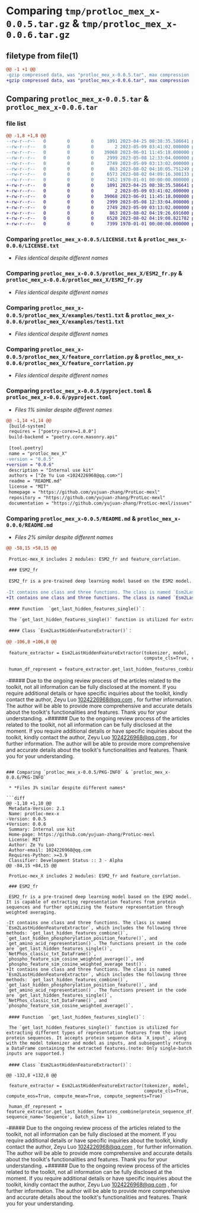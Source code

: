 # Comparing `tmp/protloc_mex_x-0.0.5.tar.gz` & `tmp/protloc_mex_x-0.0.6.tar.gz`

## filetype from file(1)

```diff
@@ -1 +1 @@
-gzip compressed data, was "protloc_mex_x-0.0.5.tar", max compression
+gzip compressed data, was "protloc_mex_x-0.0.6.tar", max compression
```

## Comparing `protloc_mex_x-0.0.5.tar` & `protloc_mex_x-0.0.6.tar`

### file list

```diff
@@ -1,8 +1,8 @@
--rw-r--r--   0        0        0     1091 2023-04-25 08:38:35.586641 protloc_mex_x-0.0.5/LICENSE.txt
--rw-r--r--   0        0        0        2 2023-05-09 03:41:02.000000 protloc_mex_x-0.0.5/protloc_mex_X/__init__.py
--rw-r--r--   0        0        0    39068 2023-06-01 11:45:18.000000 protloc_mex_x-0.0.5/protloc_mex_X/ESM2_fr.py
--rw-r--r--   0        0        0     2999 2023-05-08 12:33:04.000000 protloc_mex_x-0.0.5/protloc_mex_X/examples/test1.txt
--rw-r--r--   0        0        0     2749 2023-05-09 03:13:02.000000 protloc_mex_x-0.0.5/protloc_mex_X/feature_corrlation.py
--rw-r--r--   0        0        0      863 2023-08-02 04:10:05.751249 protloc_mex_x-0.0.5/pyproject.toml
--rw-r--r--   0        0        0     6573 2023-08-02 04:09:16.308133 protloc_mex_x-0.0.5/README.md
--rw-r--r--   0        0        0     7452 1970-01-01 00:00:00.000000 protloc_mex_x-0.0.5/PKG-INFO
+-rw-r--r--   0        0        0     1091 2023-04-25 08:38:35.586641 protloc_mex_x-0.0.6/LICENSE.txt
+-rw-r--r--   0        0        0        2 2023-05-09 03:41:02.000000 protloc_mex_x-0.0.6/protloc_mex_X/__init__.py
+-rw-r--r--   0        0        0    39068 2023-06-01 11:45:18.000000 protloc_mex_x-0.0.6/protloc_mex_X/ESM2_fr.py
+-rw-r--r--   0        0        0     2999 2023-05-08 12:33:04.000000 protloc_mex_x-0.0.6/protloc_mex_X/examples/test1.txt
+-rw-r--r--   0        0        0     2749 2023-05-09 03:13:02.000000 protloc_mex_x-0.0.6/protloc_mex_X/feature_corrlation.py
+-rw-r--r--   0        0        0      863 2023-08-02 04:19:26.691600 protloc_mex_x-0.0.6/pyproject.toml
+-rw-r--r--   0        0        0     6520 2023-08-02 04:19:08.821782 protloc_mex_x-0.0.6/README.md
+-rw-r--r--   0        0        0     7399 1970-01-01 00:00:00.000000 protloc_mex_x-0.0.6/PKG-INFO
```

### Comparing `protloc_mex_x-0.0.5/LICENSE.txt` & `protloc_mex_x-0.0.6/LICENSE.txt`

 * *Files identical despite different names*

### Comparing `protloc_mex_x-0.0.5/protloc_mex_X/ESM2_fr.py` & `protloc_mex_x-0.0.6/protloc_mex_X/ESM2_fr.py`

 * *Files identical despite different names*

### Comparing `protloc_mex_x-0.0.5/protloc_mex_X/examples/test1.txt` & `protloc_mex_x-0.0.6/protloc_mex_X/examples/test1.txt`

 * *Files identical despite different names*

### Comparing `protloc_mex_x-0.0.5/protloc_mex_X/feature_corrlation.py` & `protloc_mex_x-0.0.6/protloc_mex_X/feature_corrlation.py`

 * *Files identical despite different names*

### Comparing `protloc_mex_x-0.0.5/pyproject.toml` & `protloc_mex_x-0.0.6/pyproject.toml`

 * *Files 1% similar despite different names*

```diff
@@ -1,14 +1,14 @@
 [build-system]
 requires = ["poetry-core>=1.0.0"]
 build-backend = "poetry.core.masonry.api"
 
 [tool.poetry]
 name = "protloc_mex_X"
-version = "0.0.5"
+version = "0.0.6"
 description = "Internal use kit"
 authors = ["Ze Yu Luo <1024226968@qq.com>"]
 readme = "README.md"
 license = "MIT"
 homepage = "https://github.com/yujuan-zhang/ProtLoc-mexl"
 repository = "https://github.com/yujuan-zhang/ProtLoc-mexl"
 documentation = "https://github.com/yujuan-zhang/ProtLoc-mexl/issues"
```

### Comparing `protloc_mex_x-0.0.5/README.md` & `protloc_mex_x-0.0.6/README.md`

 * *Files 2% similar despite different names*

```diff
@@ -58,15 +58,15 @@
 
 ProtLoc-mex_X includes 2 modules: ESM2_fr and feature_corrlation.
 
 ### ESM2_fr
 
 ESM2_fr is a pre-trained deep learning model based on the ESM2 model. It is capable of extracting representation features from protein sequences and further optimizing the feature representation through weighted averaging.
 
-It contains one class and three functions. The class is named `Esm2LastHiddenFeatureExtractor`, which includes the following three methods: `get_last_hidden_features_combine()`, `get_last_hidden_phosphorylation_position_feature()`, and `get_amino_acid_representation()`. The functions present in the code are `get_last_hidden_features_single()`, `NetPhos_classic_txt_DataFrame()`, `phospho_feature_sim_cosine_weighted_average()`, and `phospho_feature_sim_cosine_weighted_average_test()`.
+It contains one class and three functions. The class is named `Esm2LastHiddenFeatureExtractor`, which includes the following three methods: `get_last_hidden_features_combine()`, `get_last_hidden_phosphorylation_position_feature()`, and `get_amino_acid_representation()`. The functions present in the code are `get_last_hidden_features_single()`, `NetPhos_classic_txt_DataFrame()`, and `phospho_feature_sim_cosine_weighted_average()`.
 
 #### Function  `get_last_hidden_features_single()`：
 
 The `get_last_hidden_features_single()` function is utilized for extracting different types of representation features from the input protein sequences. It accepts protein sequence data `X_input`, along with the model tokenizer and model as inputs, and subsequently returns a DataFrame containing the extracted features.(note: Only single-batch inputs are supported.)
 
 #### Class `Esm2LastHiddenFeatureExtractor()`：
 
@@ -106,8 +106,8 @@
 
 feature_extractor = Esm2LastHiddenFeatureExtractor(tokenizer, model,
                                                    compute_cls=True, compute_eos=True, compute_mean=True, compute_segments=True)
 
 human_df_represent = feature_extractor.get_last_hidden_features_combine(protein_sequence_df, sequence_name='Sequence', batch_size= 1)
 ```
 
-##### Due to the ongoing review process of the articles related to the toolkit, not all information can be fully disclosed at the moment. If you require additional details or have specific inquiries about the toolkit, kindly contact the author, Zeyu Luo <1024226968@qq.com> , for further information. The author will be able to provide more comprehensive and accurate details about the toolkit's functionalities and features. Thank you for your understanding.
+###### Due to the ongoing review process of the articles related to the toolkit, not all information can be fully disclosed at the moment. If you require additional details or have specific inquiries about the toolkit, kindly contact the author, Zeyu Luo <1024226968@qq.com> , for further information. The author will be able to provide more comprehensive and accurate details about the toolkit's functionalities and features. Thank you for your understanding.
```

### Comparing `protloc_mex_x-0.0.5/PKG-INFO` & `protloc_mex_x-0.0.6/PKG-INFO`

 * *Files 3% similar despite different names*

```diff
@@ -1,10 +1,10 @@
 Metadata-Version: 2.1
 Name: protloc-mex-x
-Version: 0.0.5
+Version: 0.0.6
 Summary: Internal use kit
 Home-page: https://github.com/yujuan-zhang/ProtLoc-mexl
 License: MIT
 Author: Ze Yu Luo
 Author-email: 1024226968@qq.com
 Requires-Python: >=3.9
 Classifier: Development Status :: 3 - Alpha
@@ -84,15 +84,15 @@
 
 ProtLoc-mex_X includes 2 modules: ESM2_fr and feature_corrlation.
 
 ### ESM2_fr
 
 ESM2_fr is a pre-trained deep learning model based on the ESM2 model. It is capable of extracting representation features from protein sequences and further optimizing the feature representation through weighted averaging.
 
-It contains one class and three functions. The class is named `Esm2LastHiddenFeatureExtractor`, which includes the following three methods: `get_last_hidden_features_combine()`, `get_last_hidden_phosphorylation_position_feature()`, and `get_amino_acid_representation()`. The functions present in the code are `get_last_hidden_features_single()`, `NetPhos_classic_txt_DataFrame()`, `phospho_feature_sim_cosine_weighted_average()`, and `phospho_feature_sim_cosine_weighted_average_test()`.
+It contains one class and three functions. The class is named `Esm2LastHiddenFeatureExtractor`, which includes the following three methods: `get_last_hidden_features_combine()`, `get_last_hidden_phosphorylation_position_feature()`, and `get_amino_acid_representation()`. The functions present in the code are `get_last_hidden_features_single()`, `NetPhos_classic_txt_DataFrame()`, and `phospho_feature_sim_cosine_weighted_average()`.
 
 #### Function  `get_last_hidden_features_single()`：
 
 The `get_last_hidden_features_single()` function is utilized for extracting different types of representation features from the input protein sequences. It accepts protein sequence data `X_input`, along with the model tokenizer and model as inputs, and subsequently returns a DataFrame containing the extracted features.(note: Only single-batch inputs are supported.)
 
 #### Class `Esm2LastHiddenFeatureExtractor()`：
 
@@ -132,8 +132,8 @@
 
 feature_extractor = Esm2LastHiddenFeatureExtractor(tokenizer, model,
                                                    compute_cls=True, compute_eos=True, compute_mean=True, compute_segments=True)
 
 human_df_represent = feature_extractor.get_last_hidden_features_combine(protein_sequence_df, sequence_name='Sequence', batch_size= 1)
 ```
 
-##### Due to the ongoing review process of the articles related to the toolkit, not all information can be fully disclosed at the moment. If you require additional details or have specific inquiries about the toolkit, kindly contact the author, Zeyu Luo <1024226968@qq.com> , for further information. The author will be able to provide more comprehensive and accurate details about the toolkit's functionalities and features. Thank you for your understanding.
+###### Due to the ongoing review process of the articles related to the toolkit, not all information can be fully disclosed at the moment. If you require additional details or have specific inquiries about the toolkit, kindly contact the author, Zeyu Luo <1024226968@qq.com> , for further information. The author will be able to provide more comprehensive and accurate details about the toolkit's functionalities and features. Thank you for your understanding.
```

